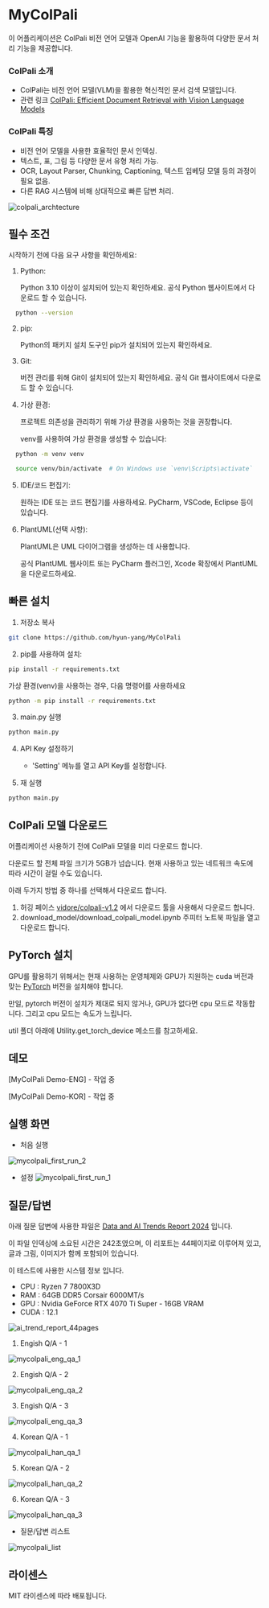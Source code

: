# MyColPali
이 어플리케이션은 ColPali 비전 언어 모델과 OpenAI 기능을 활용하여 다양한 문서 처리 기능을 제공합니다.

### ColPali 소개
- ColPali는 비전 언어 모델(VLM)을 활용한 혁신적인 문서 검색 모델입니다.
- 관련 링크 [ColPali: Efficient Document Retrieval with Vision Language Models](https://arxiv.org/abs/2407.01449)

### ColPali 특징
- 비전 언어 모델을 사용한 효율적인 문서 인덱싱.
- 텍스트, 표, 그림 등 다양한 문서 유형 처리 가능.
- OCR, Layout Parser, Chunking, Captioning, 텍스트 임베딩 모델 등의 과정이 필요 없음.
- 다른 RAG 시스템에 비해 상대적으로 빠른 답변 처리.

![colpali_archtecture](https://github.com/user-attachments/assets/d29d3c4a-959e-4c4d-ad48-01fcf253e513)

## 필수 조건
시작하기 전에 다음 요구 사항을 확인하세요:

1. Python:

    Python 3.10 이상이 설치되어 있는지 확인하세요. 공식 Python 웹사이트에서 다운로드 할 수 있습니다. 

```bash
  python --version
```    

2. pip:

   Python의 패키지 설치 도구인 pip가 설치되어 있는지 확인하세요.


3. Git:

   버전 관리를 위해 Git이 설치되어 있는지 확인하세요. 공식 Git 웹사이트에서 다운로드 할 수 있습니다.


4. 가상 환경:

   프로젝트 의존성을 관리하기 위해 가상 환경을 사용하는 것을 권장합니다.
   
   venv를 사용하여 가상 환경을 생성할 수 있습니다:

```bash
  python -m venv venv
```    

```bash
  source venv/bin/activate  # On Windows use `venv\Scripts\activate`
```

5. IDE/코드 편집기:

   원하는 IDE 또는 코드 편집기를 사용하세요. PyCharm, VSCode, Eclipse 등이 있습니다.


6. PlantUML(선택 사항): 

    PlantUML은 UML 다이어그램을 생성하는 데 사용합니다. 

    공식 PlantUML 웹사이트 또는 PyCharm 플러그인, Xcode 확장에서 PlantUML을 다운로드하세요.


## 빠른 설치

1. 저장소 복사

```bash
git clone https://github.com/hyun-yang/MyColPali
```

2. pip를 사용하여 설치:

```bash
pip install -r requirements.txt
```
가상 환경(venv)을 사용하는 경우, 다음 명령어를 사용하세요

```bash
python -m pip install -r requirements.txt
```

3. main.py 실행

```bash
python main.py
```

4. API Key 설정하기
   * 'Setting' 메뉴를 열고 API Key를 설정합니다.  

  
5. 재 실행

```bash
python main.py
```

## ColPali 모델 다운로드
어플리케이션 사용하기 전에 ColPali 모델을 미리 다운로드 합니다. 

다운로드 할 전체 파일 크기가 5GB가 넘습니다. 현재 사용하고 있는 네트워크 속도에 따라 시간이 걸릴 수도 있습니다.

아래 두가지 방법 중 하나를 선택해서 다운로드 합니다.

1) 허깅 페이스 [vidore/colpali-v1.2](vidore/colpali-v1.2) 에서 다운로드 툴을 사용해서 다운로드 합니다. 
2) download_model/download_colpali_model.ipynb 주피터 노트북 파일을 열고 다운로드 합니다.

## PyTorch 설치

GPU를 활용하기 위해서는 현재 사용하는 운영체제와 GPU가 지원하는 cuda 버전과 맞는 [PyTorch](https://pytorch.org/) 버전을 설치해야 합니다.

만일, pytorch 버전이 설치가 제대로 되지 않거나, GPU가 없다면 cpu 모드로 작동합니다. 그리고 cpu 모드는 속도가 느립니다. 

util 폴더 아래에 Utility.get_torch_device 메소드를 참고하세요. 

## 데모
[MyColPali Demo-ENG] - 작업 중

[MyColPali Demo-KOR] - 작업 중


## 실행 화면

* 처음 실행

![mycolpali_first_run_2](https://github.com/user-attachments/assets/ed3a99fa-53c3-4865-8c50-ffec44ef4fe1)

* 설정
![mycolpali_first_run_1](https://github.com/user-attachments/assets/5652b8f6-6c76-4ad6-8120-3cc4089fb576)


## 질문/답변 

아래 질문 답변에 사용한 파일은 [Data and AI Trends Report 2024](https://services.google.com/fh/files/misc/data_ai_trends_report.pdf) 입니다.

이 파일 인덱싱에 소요된 시간은 242초였으며, 이 리포트는 44페이지로 이루어져 있고, 글과 그림, 이미지가 함께 포함되어 있습니다.

이 테스트에 사용한 시스템 정보 입니다.
- CPU : Ryzen 7 7800X3D 
- RAM : 64GB DDR5 Corsair 6000MT/s
- GPU : Nvidia GeForce RTX 4070 Ti Super - 16GB VRAM
- CUDA : 12.1

![ai_trend_report_44pages](https://github.com/user-attachments/assets/e1e6b773-5189-43f3-aee2-9642eac3238e)

1) Engish Q/A - 1

![mycolpali_eng_qa_1](https://github.com/user-attachments/assets/edd694cd-dc8b-478a-a833-e6e63241c55d)

2) Engish Q/A - 2

![mycolpali_eng_qa_2](https://github.com/user-attachments/assets/f364ee13-bee0-4c26-94fa-39ae97910f94)

3) Engish Q/A - 3

![mycolpali_eng_qa_3](https://github.com/user-attachments/assets/80898ae2-d92f-495a-9ed4-4030b26f883a)

4) Korean Q/A - 1

![mycolpali_han_qa_1](https://github.com/user-attachments/assets/75ce1539-c9be-412e-a949-22af86db063a)

5) Korean Q/A - 2

![mycolpali_han_qa_2](https://github.com/user-attachments/assets/106abf31-fe95-4522-99f5-3242eaf1d8ed)

6) Korean Q/A - 3

![mycolpali_han_qa_3](https://github.com/user-attachments/assets/9ebcdb8d-fef2-429b-950b-5cdfc8847621)

* 질문/답변 리스트

![mycolpali_list](https://github.com/user-attachments/assets/1c0f5373-3752-48d5-9f87-4e658933acba)


## 라이센스
MIT 라이센스에 따라 배포됩니다.